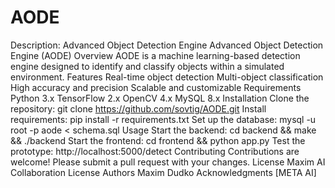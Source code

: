 # AODE
Description: Advanced Object Detection Engine
Advanced Object Detection Engine (AODE)
Overview
AODE is a machine learning-based detection engine designed to identify and classify objects within a simulated environment.
Features
Real-time object detection
Multi-object classification
High accuracy and precision
Scalable and customizable
Requirements
Python 3.x
TensorFlow 2.x
OpenCV 4.x
MySQL 8.x
Installation
Clone the repository: git clone https://github.com/sovtig/AODE.git
Install requirements: pip install -r requirements.txt
Set up the database: mysql -u root -p aode < schema.sql
Usage
Start the backend: cd backend && make && ./backend
Start the frontend: cd frontend && python app.py
Test the prototype: http://localhost:5000/detect
Contributing
Contributions are welcome! Please submit a pull request with your changes.
License
Maxim AI Collaboration License
Authors
Maxim Dudko
Acknowledgments
[META AI]
